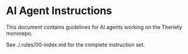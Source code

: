 # AI Agent Instructions

This document contains guidelines for AI agents working on the Theriety monorepo.

See ./.rules/00-index.md for the complete instruction set.
